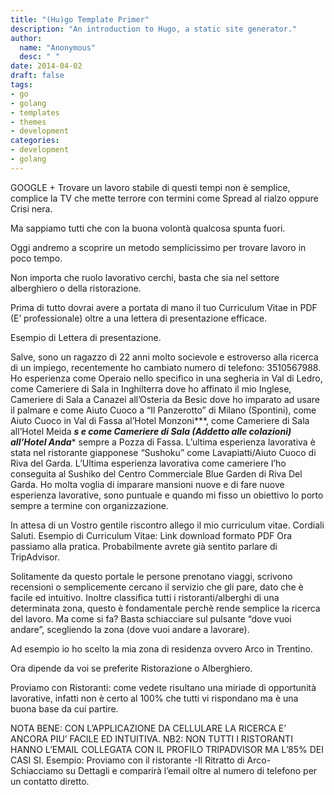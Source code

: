```yaml
---
title: "(Hu)go Template Primer"
description: "An introduction to Hugo, a static site generator."
author:
  name: "Anonymous"
  desc: " "
date: 2014-04-02
draft: false
tags:
- go
- golang
- templates
- themes
- development
categories:
- development
- golang
---
```


GOOGLE +
Trovare un lavoro stabile di questi tempi non è semplice, complice la TV che mette terrore con termini come Spread al rialzo oppure Crisi nera.

Ma sappiamo tutti che con la buona volontà qualcosa spunta fuori.

Oggi andremo a scoprire un metodo semplicissimo per trovare lavoro in poco tempo.

Non importa che ruolo lavorativo cerchi, basta che sia nel settore alberghiero o della ristorazione.

Prima di tutto dovrai avere a portata di mano il tuo Curriculum Vitae in PDF (E’ professionale) oltre a una lettera di presentazione efficace.

Esempio di Lettera di presentazione.

Salve, sono un ragazzo di 22 anni molto socievole e estroverso alla ricerca di un impiego, recentemente ho cambiato numero di telefono: 3510567988. Ho esperienza come Operaio nello specifico in una segheria in Val di Ledro, come Cameriere di Sala in Inghilterra dove ho affinato il mio Inglese, Cameriere di Sala a Canazei all’Osteria da Besic dove ho imparato ad usare il palmare e come Aiuto Cuoco a “Il Panzerotto” di Milano (Spontini), come Aiuto Cuoco in Val di Fassa al’Hotel Monzoni***, come Cameriere di Sala all’Hotel Meida ***s e come Cameriere di Sala (Addetto alle colazioni) all’Hotel Anda**** sempre a Pozza di Fassa. L’ultima esperienza lavorativa è stata nel ristorante giapponese “Sushoku” come Lavapiatti/Aiuto Cuoco di Riva del Garda. L’Ultima esperienza lavorativa come cameriere l’ho conseguita al Sushiko del Centro Commerciale Blue Garden di Riva Del Garda. Ho molta voglia di imparare mansioni nuove e di fare nuove esperienza lavorative, sono puntuale e quando mi fisso un obiettivo lo porto sempre a termine con organizzazione.

In attesa di un Vostro gentile riscontro allego il mio curriculum vitae.
Cordiali Saluti.
Esempio di Curriculum Vitae: Link download formato PDF
Ora passiamo alla pratica.
Probabilmente avrete già sentito parlare di TripAdvisor.

Solitamente da questo portale le persone prenotano viaggi, scrivono recensioni o semplicemente cercano il servizio che gli pare, dato che è facile ed intuitivo.
Inoltre classifica tutti i ristoranti/alberghi di una determinata zona, questo è fondamentale perchè rende semplice la ricerca del lavoro.
Ma come si fa?
Basta schiacciare sul pulsante “dove vuoi andare”, scegliendo la zona (dove vuoi andare a lavorare).



Ad esempio io ho scelto la mia zona di residenza ovvero Arco in Trentino.



Ora dipende da voi se preferite Ristorazione o Alberghiero.

Proviamo con Ristoranti: come vedete risultano una miriade di opportunità lavorative, infatti non è certo al 100% che tutti vi rispondano ma è una buona base da cui partire.



NOTA BENE: CON L’APPLICAZIONE DA CELLULARE LA RICERCA E’ ANCORA PIU’ FACILE ED INTUITIVA.
NB2: NON TUTTI I RISTORANTI HANNO L’EMAIL COLLEGATA CON IL PROFILO TRIPADVISOR MA L’85% DEI CASI SI.
Esempio: Proviamo con il ristorante -Il Ritratto di Arco-
Schiacciamo su Dettagli e comparirà l’email oltre al numero di telefono per un contatto diretto.
